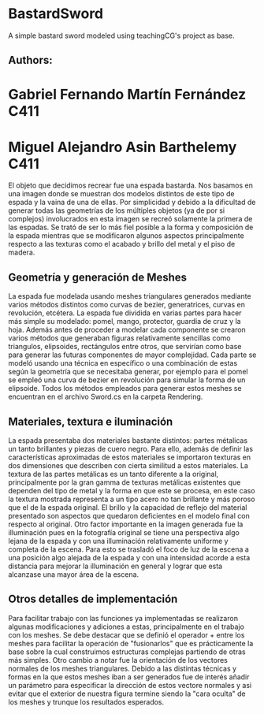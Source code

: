 # BastardSword
A simple bastard sword modeled using teachingCG's project as base.

## Authors:
# Gabriel Fernando Martín Fernández C411 
# Miguel Alejandro Asin Barthelemy C411


El objeto que decidimos recrear fue una espada bastarda. Nos basamos en una imagen donde se muestran dos modelos distintos de este tipo de espada y la vaina de una de ellas. Por simplicidad y debido a la dificultad de generar todas las geometrías de los múltiples objetos (ya de por si complejos) involucrados en esta imagen se recreó solamente la primera de las espadas. Se trató de ser lo más fiel posible a la forma y composición de la espada mientras que se modificaron algunos aspectos principalmente respecto a las texturas como el acabado y brillo del metal y el piso de madera. 


## Geometría y generación de Meshes

La espada fue modelada usando meshes triangulares generados mediante varios métodos distintos como curvas de bezier, generatrices, curvas en revolución, etcétera. La espada fue dividida en varias partes para hacer más simple su modelado: pomel, mango, protector, guardia de cruz y la hoja. Además antes de proceder a modelar cada componente se crearon varios métodos que generaban figuras relativamente sencillas como triangulos, elipsoides, rectángulos entre otros, que servirían como base para generar las futuras componentes de mayor complejidad. Cada parte se modeló usando una técnica en específico o una combinación de estas según la geometría que se necesitaba generar, por ejemplo para el pomel se empleó una curva de bezier en revolución para simular la forma de un elipsoide. Todos los métodos empleados para generar estos meshes se encuentran en el archivo Sword.cs en la carpeta Rendering.


## Materiales, textura e iluminación

La espada presentaba dos materiales bastante distintos: partes métalicas un tanto brillantes y piezas de cuero negro. Para ello, además de definir las características aproximadas de estos materiales se importaron texturas en dos dimensiones que describen con cierta similitud a estos materiales. La textura de las partes metálicas es un tanto diferente a la original, principalmente por la gran gamma de texturas metálicas existentes que dependen del tipo de metal y la forma en que este se procesa, en este caso la textura mostrada representa a un tipo acero no tan brillante y más poroso que el de la espada original. El brillo y la capacidad de reflejo del material presentado son aspectos que quedaron deficientes en el modelo final con respecto al original.
Otro factor importante en la imagen generada fue la illuminación pues en la fotografía original se tiene una perspectiva algo lejana de la espada y con una illuminación relativamente uniforme y completa de la escena. Para esto se trasladó el foco de luz de la escena a una posición algo alejada de la espada y con una intensidad acorde a esta distancia para mejorar la illuminación en general y lograr que esta alcanzase una mayor área de la escena.


## Otros detalles de implementación

Para facilitar trabajo con las funciones ya implementadas se realizaron algunas modificaciones y adiciones a estas, principalmente en el trabajo con los meshes. Se debe destacar que se definió el operador + entre los meshes para facilitar la operación de "fusionarlos" que es prácticamente la base sobre la cual construimos estructuras complejas partiendo de otras más simples. Otro cambio a notar fue la orientación de los vectores normales de los meshes triangulares. Debido a las distintas técnicas y formas en la que estos meshes iban a ser generados fue de interés añadir un parámetro para especificar la dirección de estos vectore normales y asi evitar que el exterior de nuestra figura termine siendo la "cara oculta" de los meshes y trunque los resultados esperados.     
